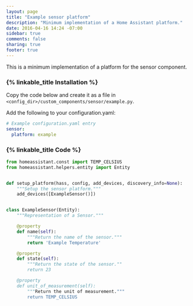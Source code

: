 ```yaml
---
layout: page
title: "Example sensor platform"
description: "Minimum implementation of a Home Assistant platform."
date: 2016-04-16 14:24 -07:00
sidebar: true
comments: false
sharing: true
footer: true
---
```


This is a minimum implementation of a platform for the sensor component.

### {% linkable_title Installation %}

Copy the code below and create it as a file in `<config_dir>/custom_components/sensor/example.py`.

Add the following to your configuration.yaml:

```yaml
# Example configuration.yaml entry
sensor:
  platform: example
```

### {% linkable_title Code %}

```python
from homeassistant.const import TEMP_CELSIUS
from homeassistant.helpers.entity import Entity


def setup_platform(hass, config, add_devices, discovery_info=None):
    """Setup the sensor platform."""
    add_devices([ExampleSensor()])


class ExampleSensor(Entity):
    """Representation of a Sensor."""

    @property
    def name(self):
        """Return the name of the sensor."""
        return 'Example Temperature'

    @property
    def state(self):
        """Return the state of the sensor.""
        return 23

    @property
    def unit_of_measurement(self):
        """Return the unit of measurement."""
        return TEMP_CELSIUS
```
